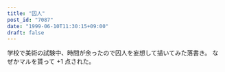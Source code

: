```yaml
---
title: "囚人"
post_id: "7087"
date: "1999-06-10T11:30:15+09:00"
draft: false
---
```



学校で美術の試験中、時間が余ったので囚人を妄想して描いてみた落書き。 なぜかマルを貰って +1 点された。
